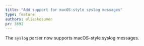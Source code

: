 ```yaml
---
title: "Add support for macOS-style syslog messages"
type: feature
authors: eliaskosunen
pr: 3692
---
```


The `syslog` parser now supports macOS-style syslog messages.
